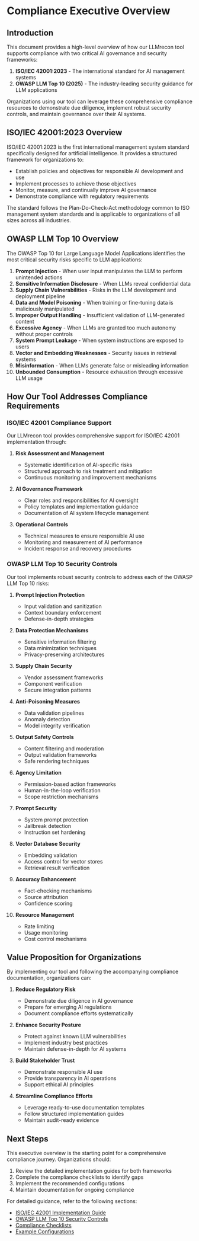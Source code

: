 # Compliance Executive Overview

## Introduction

This document provides a high-level overview of how our LLMrecon tool supports compliance with two critical AI governance and security frameworks:

1. **ISO/IEC 42001:2023** - The international standard for AI management systems
2. **OWASP LLM Top 10 (2025)** - The industry-leading security guidance for LLM applications

Organizations using our tool can leverage these comprehensive compliance resources to demonstrate due diligence, implement robust security controls, and maintain governance over their AI systems.

## ISO/IEC 42001:2023 Overview

ISO/IEC 42001:2023 is the first international management system standard specifically designed for artificial intelligence. It provides a structured framework for organizations to:

- Establish policies and objectives for responsible AI development and use
- Implement processes to achieve those objectives
- Monitor, measure, and continually improve AI governance
- Demonstrate compliance with regulatory requirements

The standard follows the Plan-Do-Check-Act methodology common to ISO management system standards and is applicable to organizations of all sizes across all industries.

## OWASP LLM Top 10 Overview

The OWASP Top 10 for Large Language Model Applications identifies the most critical security risks specific to LLM applications:

1. **Prompt Injection** - When user input manipulates the LLM to perform unintended actions
2. **Sensitive Information Disclosure** - When LLMs reveal confidential data
3. **Supply Chain Vulnerabilities** - Risks in the LLM development and deployment pipeline
4. **Data and Model Poisoning** - When training or fine-tuning data is maliciously manipulated
5. **Improper Output Handling** - Insufficient validation of LLM-generated content
6. **Excessive Agency** - When LLMs are granted too much autonomy without proper controls
7. **System Prompt Leakage** - When system instructions are exposed to users
8. **Vector and Embedding Weaknesses** - Security issues in retrieval systems
9. **Misinformation** - When LLMs generate false or misleading information
10. **Unbounded Consumption** - Resource exhaustion through excessive LLM usage

## How Our Tool Addresses Compliance Requirements

### ISO/IEC 42001 Compliance Support

Our LLMrecon tool provides comprehensive support for ISO/IEC 42001 implementation through:

1. **Risk Assessment and Management**
   - Systematic identification of AI-specific risks
   - Structured approach to risk treatment and mitigation
   - Continuous monitoring and improvement mechanisms

2. **AI Governance Framework**
   - Clear roles and responsibilities for AI oversight
   - Policy templates and implementation guidance
   - Documentation of AI system lifecycle management

3. **Operational Controls**
   - Technical measures to ensure responsible AI use
   - Monitoring and measurement of AI performance
   - Incident response and recovery procedures

### OWASP LLM Top 10 Security Controls

Our tool implements robust security controls to address each of the OWASP LLM Top 10 risks:

1. **Prompt Injection Protection**
   - Input validation and sanitization
   - Context boundary enforcement
   - Defense-in-depth strategies

2. **Data Protection Mechanisms**
   - Sensitive information filtering
   - Data minimization techniques
   - Privacy-preserving architectures

3. **Supply Chain Security**
   - Vendor assessment frameworks
   - Component verification
   - Secure integration patterns

4. **Anti-Poisoning Measures**
   - Data validation pipelines
   - Anomaly detection
   - Model integrity verification

5. **Output Safety Controls**
   - Content filtering and moderation
   - Output validation frameworks
   - Safe rendering techniques

6. **Agency Limitation**
   - Permission-based action frameworks
   - Human-in-the-loop verification
   - Scope restriction mechanisms

7. **Prompt Security**
   - System prompt protection
   - Jailbreak detection
   - Instruction set hardening

8. **Vector Database Security**
   - Embedding validation
   - Access control for vector stores
   - Retrieval result verification

9. **Accuracy Enhancement**
   - Fact-checking mechanisms
   - Source attribution
   - Confidence scoring

10. **Resource Management**
    - Rate limiting
    - Usage monitoring
    - Cost control mechanisms

## Value Proposition for Organizations

By implementing our tool and following the accompanying compliance documentation, organizations can:

1. **Reduce Regulatory Risk**
   - Demonstrate due diligence in AI governance
   - Prepare for emerging AI regulations
   - Document compliance efforts systematically

2. **Enhance Security Posture**
   - Protect against known LLM vulnerabilities
   - Implement industry best practices
   - Maintain defense-in-depth for AI systems

3. **Build Stakeholder Trust**
   - Demonstrate responsible AI use
   - Provide transparency in AI operations
   - Support ethical AI principles

4. **Streamline Compliance Efforts**
   - Leverage ready-to-use documentation templates
   - Follow structured implementation guides
   - Maintain audit-ready evidence

## Next Steps

This executive overview is the starting point for a comprehensive compliance journey. Organizations should:

1. Review the detailed implementation guides for both frameworks
2. Complete the compliance checklists to identify gaps
3. Implement the recommended configurations
4. Maintain documentation for ongoing compliance

For detailed guidance, refer to the following sections:
- [ISO/IEC 42001 Implementation Guide](/docs/compliance/iso42001/IMPLEMENTATION_GUIDE.md)
- [OWASP LLM Top 10 Security Controls](/docs/compliance/owasp-llm-top10/SECURITY_CONTROLS.md)
- [Compliance Checklists](/docs/compliance/checklists/)
- [Example Configurations](/docs/compliance/examples/)
